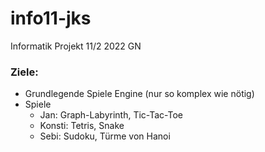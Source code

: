 # info11-jks
Informatik Projekt 11/2 2022 GN


### Ziele:
- Grundlegende Spiele Engine (nur so komplex wie nötig)
- Spiele
  - Jan: Graph-Labyrinth, Tic-Tac-Toe
  - Konsti: Tetris, Snake
  - Sebi: Sudoku, Türme von Hanoi


